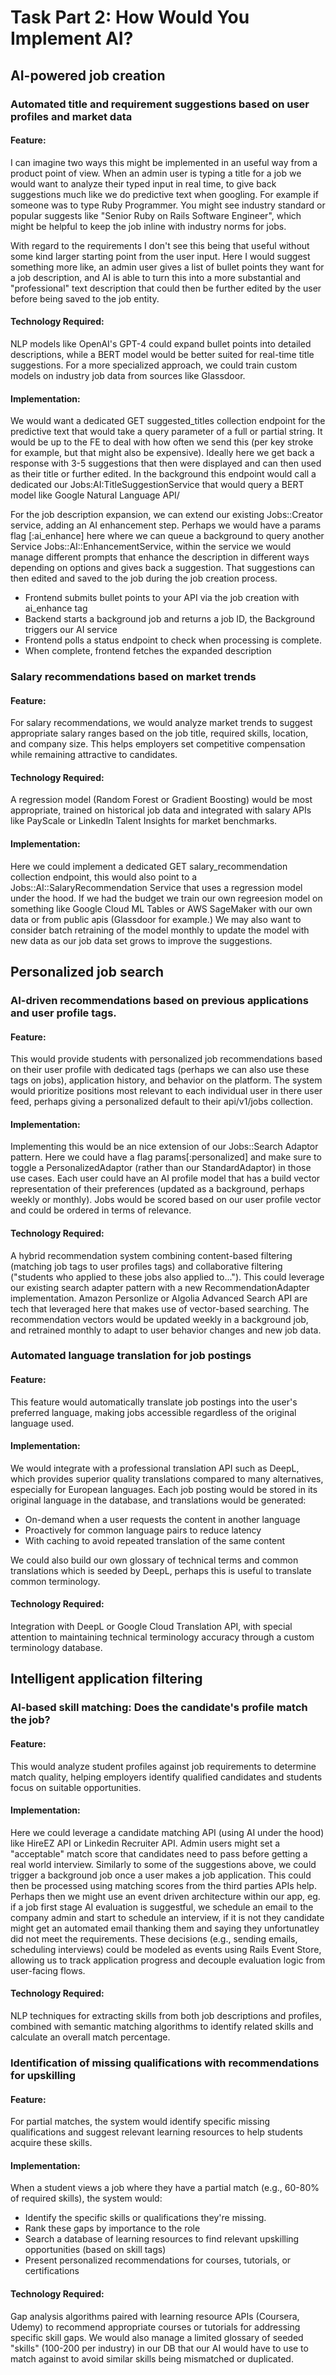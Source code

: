 # Task Part 2: How Would You Implement AI?

## AI-powered job creation

### Automated title and requirement suggestions based on user profiles and market data

#### Feature:

I can imagine two ways this might be implemented in an useful way from a product point of view. When an admin user is typing a title for a job we would want to analyze their typed input in real time, to give back suggestions much like we do predictive text when googling. For example if someone was to type Ruby Programmer. You might see industry standard or popular suggests like "Senior Ruby on Rails Software Engineer", which might be helpful to keep the job inline with industry norms for jobs.

With regard to the requirements I don't see this being that useful without some kind larger starting point from the user input. Here I would suggest something more like, an admin user gives a list of bullet points they want for a job description, and AI is able to turn this into a more substantial and "professional" text description that could then be further edited by the user before being saved to the job entity.

#### Technology Required:

NLP models like OpenAI's GPT-4 could expand bullet points into detailed descriptions, while a BERT model would be better suited for real-time title suggestions. For a more specialized approach, we could train custom models on industry job data from sources like Glassdoor.

#### Implementation:

We would want a dedicated GET suggested_titles collection endpoint for the predictive text that would take a query parameter of a full or partial string. It would be up to the FE to deal with how often we send this (per key stroke for example, but that might also be expensive). Ideally here we get back a response with 3-5 suggestions that then were displayed and can then used as their title or further edited. In the background this endpoint would call a dedicated our Jobs:AI:TitleSuggestionService that would query a BERT model like Google Natural Language API/

For the job description expansion, we can extend our existing Jobs::Creator service, adding an AI enhancement step. Perhaps we would have a params flag [:ai_enhance] here where we can queue a background to query another Service Jobs::AI::EnhancementService, within the service we would manage different prompts that enhance the description in different ways depending on options and gives back a suggestion. That suggestions can then edited and saved to the job during the job creation process.

- Frontend submits bullet points to your API via the job creation with ai_enhance tag
- Backend starts a background job and returns a job ID, the Background triggers our AI service
- Frontend polls a status endpoint to check when processing is complete.
- When complete, frontend fetches the expanded description

### Salary recommendations based on market trends

#### Feature:

For salary recommendations, we would analyze market trends to suggest appropriate salary ranges based on the job title, required skills, location, and company size. This helps employers set competitive compensation while remaining attractive to candidates.

#### Technology Required:

A regression model (Random Forest or Gradient Boosting) would be most appropriate, trained on historical job data and integrated with salary APIs like PayScale or LinkedIn Talent Insights for market benchmarks.

#### Implementation:

Here we could implement a dedicated GET salary_recommendation collection endpoint, this would also point to a Jobs::AI::SalaryRecommendation Service that uses a regression model under the hood. If we had the budget we train our own regreesion model on something like Google Cloud ML Tables or AWS SageMaker with our own data or from public apis (Glassdoor for example.) We may also want to consider batch retraining of the model monthly to update the model with new data as our job data set grows to improve the suggestions.

## Personalized job search

### AI-driven recommendations based on previous applications and user profile tags.

#### Feature:

This would provide students with personalized job recommendations based on their user profile with dedicated tags (perhaps we can also use these tags on jobs), application history, and behavior on the platform. The system would prioritize positions most relevant to each individual user in there user feed, perhaps giving a personalized default to their api/v1/jobs collection.

#### Implementation:

Implementing this would be an nice extension of our Jobs::Search Adaptor pattern. Here we could have a flag params[:personalized] and make sure to toggle a PersonalizedAdaptor (rather than our StandardAdaptor) in those use cases. Each user could have an AI profile model that has a build vector representation of their preferences (updated as a background, perhaps weekly or monthly). Jobs would be scored based on our user profile vector and could be ordered in terms of relevance.

#### Technology Required:

A hybrid recommendation system combining content-based filtering (matching job tags to user profiles tags) and collaborative filtering ("students who applied to these jobs also applied to..."). This could leverage our existing search adapter pattern with a new RecommendationAdapter implementation. Amazon Personlize or Algolia Advanced Search API are tech that leveraged here that makes use of vector-based searching. The recommendation vectors would be updated weekly in a background job, and retrained monthly to adapt to user behavior changes and new job data.

### Automated language translation for job postings

#### Feature:

This feature would automatically translate job postings into the user's preferred language, making jobs accessible regardless of the original language used.

#### Implementation:

We would integrate with a professional translation API such as DeepL, which provides superior quality translations compared to many alternatives, especially for European languages. Each job posting would be stored in its original language in the database, and translations would be generated:

- On-demand when a user requests the content in another language
- Proactively for common language pairs to reduce latency
- With caching to avoid repeated translation of the same content

We could also build our own glossary of technical terms and common translations which is seeded by DeepL, perhaps this is useful to translate common terminology.

#### Technology Required:

Integration with DeepL or Google Cloud Translation API, with special attention to maintaining technical terminology accuracy through a custom terminology database.

## Intelligent application filtering

### AI-based skill matching: Does the candidate's profile match the job?

#### Feature:

This would analyze student profiles against job requirements to determine match quality, helping employers identify qualified candidates and students focus on suitable opportunities.

#### Implementation:

Here we could leverage a candidate matching API (using AI under the hood) like HireEZ API or Linkedin Recruiter API. Admin users might set a "acceptable" match score that candidates need to pass before getting a real world interview. Similarly to some of the suggestions above, we could trigger a background job once a user makes a job application.
This could then be processed using matching scores from the third parties APIs help. Perhaps then we might use an event driven architecture within our app, eg. if a job first stage AI evaluation is suggestful, we schedule an email to the company admin and start to schedule an interview, if it is not they candidate might get an automated email thanking them and saying they unfortunatley did not meet the requirements. These decisions (e.g., sending emails, scheduling interviews) could be modeled as events using Rails Event Store, allowing us to track application progress and decouple evaluation logic from user-facing flows.

#### Technology Required:

NLP techniques for extracting skills from both job descriptions and profiles, combined with semantic matching algorithms to identify related skills and calculate an overall match percentage.

### Identification of missing qualifications with recommendations for upskilling

#### Feature:

For partial matches, the system would identify specific missing qualifications and suggest relevant learning resources to help students acquire these skills.

#### Implementation:

When a student views a job where they have a partial match (e.g., 60-80% of required skills), the system would:

- Identify the specific skills or qualifications they're missing.
- Rank these gaps by importance to the role
- Search a database of learning resources to find relevant upskilling opportunities (based on skill tags)
- Present personalized recommendations for courses, tutorials, or certifications

#### Technology Required:

Gap analysis algorithms paired with learning resource APIs (Coursera, Udemy) to recommend appropriate courses or tutorials for addressing specific skill gaps.
We would also manage a limited glossary of seeded "skills" (100-200 per industry) in our DB that our AI would have to use to match against to avoid similar skills being mismatched or duplicated.
